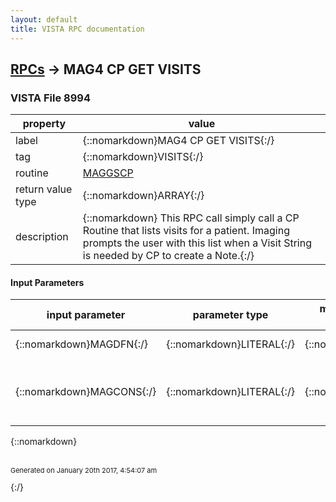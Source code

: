 ```yaml
---
layout: default
title: VISTA RPC documentation
---
```




## [RPCs](TableOfContent.md) &#8594; MAG4 CP GET VISITS 



### VISTA File 8994 


 property | value 
--- | --- 
 label | {::nomarkdown}MAG4 CP GET VISITS{:/}
 tag | {::nomarkdown}VISITS{:/}
 routine | [MAGGSCP](http://code.osehra.org/dox/Routine_MAGGSCP_source.html)
 return value type | {::nomarkdown}ARRAY{:/}
 description | {::nomarkdown} This RPC call simply call a CP Routine that lists visits for a patient. Imaging prompts the user with this list when a Visit String is needed by CP to create a Note.{:/}

#### Input Parameters

| input parameter | parameter type | maximum data length | required | description | 
| --- | --- | --- | --- | --- | 
| {::nomarkdown}MAGDFN{:/} | {::nomarkdown}LITERAL{:/} | {::nomarkdown}30{:/} | {::nomarkdown}true{:/} | {::nomarkdown}DFN of Patient{:/} | 
| {::nomarkdown}MAGCONS{:/} | {::nomarkdown}LITERAL{:/} | {::nomarkdown}30{:/} | {::nomarkdown}true{:/} | {::nomarkdown} Consult Number, returned in the Query to get patient CP Requests.{:/} | 

{::nomarkdown} <br/><br/><p style="font-size: 11px">Generated on January 20th 2017, 4:54:07 am</p>{:/}